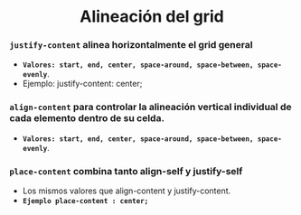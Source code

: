 <div align="center">

# Alineación del grid

</div>

### **``justify-content``** alinea horizontalmente el grid general

- **``Valores: start, end, center, space-around, space-between, space-evenly``**.
- Ejemplo: justify-content: center;

### **``align-content``** para controlar la alineación vertical individual de cada elemento dentro de su celda.  

- **``Valores: start, end, center, space-around, space-between, space-evenly``**.

### **``place-content``** combina tanto align-self y justify-self

- Los mismos valores que align-content y justify-content.  
- **``Ejemplo place-content : center;``**